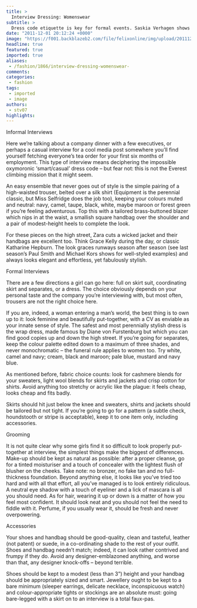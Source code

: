 ```yaml
---
title: >
  Interview Dressing: Womenswear
subtitle: >
  Dress code etiquette is key for formal events. Saskia Verhagen shows us how to make the best first impression
date: "2011-12-01 20:12:24 +0000"
image: "https://f001.backblazeb2.com/file/felixonline/img/upload/201112012006-ams111-grace-kelly-trousers.jpg"
headline: true
featured: true
imported: true
aliases:
 - /fashion/1866/interview-dressing-womenswear-
comments:
categories:
 - fashion
tags:
 - imported
 - image
authors:
 - stv07
highlights:
---
```


Informal Interviews

Here we’re talking about a company dinner with a few executives, or perhaps a casual interview for a cool media post somewhere you’ll find yourself fetching everyone’s tea order for your first six months of employment. This type of interview means deciphering the impossible oxymoronic ‘smart/casual’ dress code – but fear not: this is not the Everest climbing mission that it might seem.

An easy ensemble that never goes out of style is the simple pairing of a high-waisted trouser, belted over a silk shirt (Equipment is the perennial classic, but Miss Selfridge does the job too), keeping your colours muted and neutral: navy, camel, taupe, black, white, maybe maroon or forest green if you’re feeling adventurous. Top this with a tailored brass-buttoned blazer which nips in at the waist, a smallish square handbag over the shoulder and a pair of modest-height heels to complete the look.

For these pieces on the high street, Zara cuts a wicked jacket and their handbags are excellent too. Think Grace Kelly during the day, or classic Katharine Hepburn. The look graces runways season after season (see last season’s Paul Smith and Michael Kors shows for well-styled examples) and always looks elegant and effortless, yet fabulously stylish.

Formal Interviews

There are a few directions a girl can go here: full on skirt suit, coordinating skirt and separates, or a dress. The choice obviously depends on your personal taste and the company you’re interviewing with, but most often, trousers are not the right choice here.

If you are, indeed, a woman entering a man’s world, the best thing is to own up to it: look feminine and beautifully put-together, with a CV as enviable as your innate sense of style. The safest and most perennially stylish dress is the wrap dress, made famous by Diane von Furstenburg but which you can find good copies up and down the high street. If you’re going for separates, keep the colour palette edited down to a maximum of three shades, and never monochromatic – the funeral rule applies to women too. Try white, camel and navy; cream, black and maroon; pale blue, mustard and navy blue.

As mentioned before, fabric choice counts: look for cashmere blends for your sweaters, light wool blends for skirts and jackets and crisp cotton for shirts. Avoid anything too stretchy or acrylic like the plague: it feels cheap, looks cheap and fits badly.

Skirts should hit just below the knee and sweaters, shirts and jackets should be tailored but not tight. If you’re going to go for a pattern (a subtle check, houndstooth or stripe is acceptable), keep it to one item only, including accessories.

Grooming

It is not quite clear why some girls find it so difficult to look properly put-together at interview, the simplest things make the biggest of differences. Make-up should be kept as natural as possible: after a proper cleanse, go for a tinted moisturiser and a touch of concealer with the lightest flush of blusher on the cheeks. Take note: no bronzer, no fake tan and no full-thickness foundation. Beyond anything else, it looks like you’ve tried too hard and with all that effort, all you’ve managed is to look entirely ridiculous. A neutral eye shadow with a touch of eyeliner and a lick of mascara is all you should need.
 As for hair, wearing it up or down is a matter of how you feel most confident. It should look neat and you should not feel the need to fiddle with it. Perfume, if you usually wear it, should be fresh and never overpowering.

Accessories

Your shoes and handbag should be good-quality, clean and tasteful, leather (not patent) or suede, in a co-ordinating shade to the rest of your outfit. Shoes and handbag needn’t match; indeed, it can look rather contrived and frumpy if they do. Avoid any designer-emblazoned anything, and worse than that, any designer knock-offs – beyond terrible.

Shoes should be kept to a modest (less than 3”) height and your handbag should be appropriately sized and smart. Jewellery ought to be kept to a bare minimum (sleeper earrings, delicate necklace, inconspicuous watch) and colour-appropriate tights or stockings are an absolute must: going bare-legged with a skirt on to an interview is a total faux-pas.
